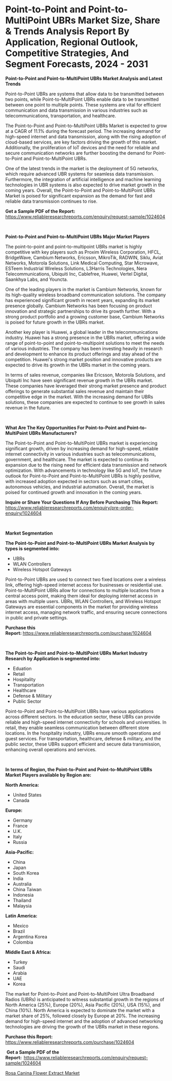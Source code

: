 <p><h1>Point-to-Point and Point-to-MultiPoint UBRs Market Size, Share & Trends Analysis Report By Application, Regional Outlook, Competitive Strategies, And Segment Forecasts, 2024 - 2031</h1></p><p><strong>Point-to-Point and Point-to-MultiPoint UBRs Market Analysis and Latest Trends</strong></p>
<p><p>Point-to-Point UBRs are systems that allow data to be transmitted between two points, while Point-to-MultiPoint UBRs enable data to be transmitted between one point to multiple points. These systems are vital for efficient communication and data transmission in various industries such as telecommunications, transportation, and healthcare.</p><p>The Point-to-Point and Point-to-MultiPoint UBRs Market is expected to grow at a CAGR of 11.1% during the forecast period. The increasing demand for high-speed internet and data transmission, along with the rising adoption of cloud-based services, are key factors driving the growth of this market. Additionally, the proliferation of IoT devices and the need for reliable and secure communication networks are further boosting the demand for Point-to-Point and Point-to-MultiPoint UBRs.</p><p>One of the latest trends in the market is the deployment of 5G networks, which require advanced UBR systems for seamless data transmission. Furthermore, the integration of artificial intelligence and machine learning technologies in UBR systems is also expected to drive market growth in the coming years. Overall, the Point-to-Point and Point-to-MultiPoint UBRs Market is poised for significant expansion as the demand for fast and reliable data transmission continues to rise.</p></p>
<p><strong>Get a Sample PDF of the Report:&nbsp;</strong> <a href="https://www.reliableresearchreports.com/enquiry/request-sample/1024604">https://www.reliableresearchreports.com/enquiry/request-sample/1024604</a></p>
<p>&nbsp;</p>
<p><strong>Point-to-Point and Point-to-MultiPoint UBRs Major Market Players</strong></p>
<p><p>The point-to-point and point-to-multipoint UBRs market is highly competitive with key players such as Proxim Wireless Corporation, HFCL, BridgeWave, Cambium Networks, Ericsson, MikroTik, RADWIN, Siklu, Aviat Networks, Motorola Solutions, Link Medical Computing, Star Microwave, ESTeem Industrial Wireless Solutions, L3Harris Technologies, Nera Telecommunications, Ubiquiti Inc, Cablefree, Huawei, Vertel Digital, Saankhya Labs, and Youncta.</p><p>One of the leading players in the market is Cambium Networks, known for its high-quality wireless broadband communication solutions. The company has experienced significant growth in recent years, expanding its market presence globally. Cambium Networks has been focusing on product innovation and strategic partnerships to drive its growth further. With a strong product portfolio and a growing customer base, Cambium Networks is poised for future growth in the UBRs market.</p><p>Another key player is Huawei, a global leader in the telecommunications industry. Huawei has a strong presence in the UBRs market, offering a wide range of point-to-point and point-to-multipoint solutions to meet the needs of various industries. The company has been investing heavily in research and development to enhance its product offerings and stay ahead of the competition. Huawei's strong market position and innovative products are expected to drive its growth in the UBRs market in the coming years.</p><p>In terms of sales revenue, companies like Ericsson, Motorola Solutions, and Ubiquiti Inc have seen significant revenue growth in the UBRs market. These companies have leveraged their strong market presence and product offerings to generate substantial sales revenue and maintain their competitive edge in the market. With the increasing demand for UBRs solutions, these companies are expected to continue to see growth in sales revenue in the future.</p></p>
<p>&nbsp;</p>
<p><strong>What Are The Key Opportunities For Point-to-Point and Point-to-MultiPoint UBRs Manufacturers?</strong></p>
<p><p>The Point-to-Point and Point-to-MultiPoint UBRs market is experiencing significant growth, driven by increasing demand for high-speed, reliable internet connectivity in various industries such as telecommunications, government, and healthcare. The market is expected to continue its expansion due to the rising need for efficient data transmission and network optimization. With advancements in technology like 5G and IoT, the future outlook for Point-to-Point and Point-to-MultiPoint UBRs is highly positive, with increased adoption expected in sectors such as smart cities, autonomous vehicles, and industrial automation. Overall, the market is poised for continued growth and innovation in the coming years.</p></p>
<p><strong>Inquire or Share Your Questions If Any Before Purchasing This Report:</strong> <a href="https://www.reliableresearchreports.com/enquiry/pre-order-enquiry/1024604">https://www.reliableresearchreports.com/enquiry/pre-order-enquiry/1024604</a></p>
<p>&nbsp;</p>
<p><strong>Market Segmentation</strong></p>
<p><strong>The Point-to-Point and Point-to-MultiPoint UBRs Market Analysis by types is segmented into:</strong></p>
<p><ul><li>UBRs</li><li>WLAN Controllers</li><li>Wireless Hotspot Gateways</li></ul></p>
<p><p>Point-to-Point UBRs are used to connect two fixed locations over a wireless link, offering high-speed internet access for businesses or residential use. Point-to-MultiPoint UBRs allow for connections to multiple locations from a central access point, making them ideal for deploying internet access in areas with multiple users. UBRs, WLAN Controllers, and Wireless Hotspot Gateways are essential components in the market for providing wireless internet access, managing network traffic, and ensuring secure connections in public and private settings.</p></p>
<p><strong>Purchase this Report:&nbsp;</strong><a href="https://www.reliableresearchreports.com/purchase/1024604">https://www.reliableresearchreports.com/purchase/1024604</a></p>
<p>&nbsp;</p>
<p><strong>The Point-to-Point and Point-to-MultiPoint UBRs Market Industry Research by Application is segmented into:</strong></p>
<p><ul><li>Eduation</li><li>Retail</li><li>Hospitality</li><li>Transportation</li><li>Healthcare</li><li>Defense & Military</li><li>Public Sector</li></ul></p>
<p><p>Point-to-Point and Point-to-MultiPoint UBRs have various applications across different sectors. In the education sector, these UBRs can provide reliable and high-speed internet connectivity for schools and universities. In retail, they enable seamless communication between different store locations. In the hospitality industry, UBRs ensure smooth operations and guest services. For transportation, healthcare, defense & military, and the public sector, these UBRs support efficient and secure data transmission, enhancing overall operations and services.</p></p>
<p>&nbsp;</p>
<p><strong>In terms of Region, the Point-to-Point and Point-to-MultiPoint UBRs Market Players available by Region are:</strong></p>
<p>
    <p> <strong> North America: </strong>
        <ul>
            <li>United States</li>
            <li>Canada</li>
        </ul>
        </p> 
    <p> <strong> Europe: </strong>
        <ul>
            <li>Germany</li>
            <li>France</li>
            <li>U.K.</li>
            <li>Italy</li>
            <li>Russia</li>
        </ul>
        </p> 
    <p> <strong> Asia-Pacific: </strong>
        <ul>
            <li>China</li>
            <li>Japan</li>
            <li>South Korea</li>
            <li>India</li>
            <li>Australia</li>
            <li>China Taiwan</li>
            <li>Indonesia</li>
            <li>Thailand</li>
            <li>Malaysia</li>
        </ul>
        </p> 
    <p> <strong> Latin America: </strong>
        <ul>
            <li>Mexico</li>
            <li>Brazil</li>
            <li>Argentina Korea</li>
            <li>Colombia</li>
        </ul>
        </p> 
    <p> <strong> Middle East & Africa: </strong>
        <ul>
            <li>Turkey</li>
            <li>Saudi</li>
            <li>Arabia</li>
            <li>UAE</li>
            <li>Korea</li>
        </ul>
    </p>
    </p>
<p><p>The market for Point-to-Point and Point-to-MultiPoint Ultra Broadband Radios (UBRs) is anticipated to witness substantial growth in the regions of North America (25%), Europe (20%), Asia Pacific (20%), USA (15%), and China (10%). North America is expected to dominate the market with a market share of 25%, followed closely by Europe at 20%. The increasing demand for high-speed internet and the adoption of advanced networking technologies are driving the growth of the UBRs market in these regions.</p></p>
<p><strong>Purchase this Report: </strong><a href="https://www.reliableresearchreports.com/purchase/1024604">https://www.reliableresearchreports.com/purchase/1024604</a></p>
<p>&nbsp;<strong>Get a Sample PDF of the Report:&nbsp;&nbsp;</strong><a href="https://www.reliableresearchreports.com/enquiry/request-sample/1024604">https://www.reliableresearchreports.com/enquiry/request-sample/1024604</a></p>
<p><strong></strong></p>
<p><p><a href="https://chivalrous-flock-a86.notion.site/Decoding-the-Rosa-Canina-Flower-Extract-Market-A-Deep-Dive-into-the-Latest-Market-Trends-Market-Se-d693f92e9324414187b2a3d6df50be46">Rosa Canina Flower Extract Market</a></p></p>
